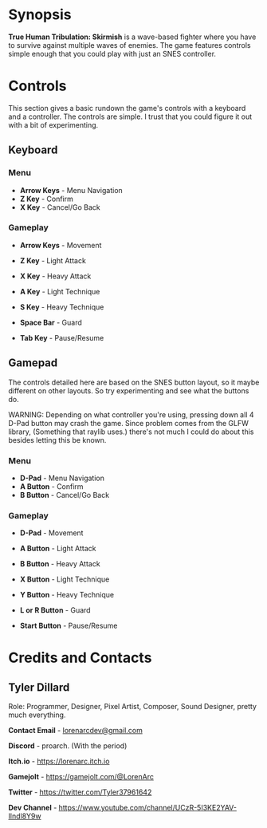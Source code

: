# Synopsis
**True Human Tribulation: Skirmish** is a wave-based fighter where you
have to survive against multiple waves of enemies. The game features 
controls simple enough that you could play with just an SNES controller.


# Controls
This section gives a basic rundown the game's controls with a keyboard and
a controller. The controls are simple. I trust that you could figure it 
out with a bit of experimenting.

## Keyboard

### Menu
* **Arrow Keys** - Menu Navigation
* **Z Key** - Confirm
* **X Key** - Cancel/Go Back

### Gameplay
* **Arrow Keys** - Movement
* **Z Key** - Light Attack
* **X Key** - Heavy Attack
* **A Key** - Light Technique
* **S Key** - Heavy Technique
* **Space Bar** - Guard

* **Tab Key** - Pause/Resume

## Gamepad
The controls detailed here are based on the SNES button layout, so it
maybe different on other layouts. So try experimenting and see what the
buttons do.

WARNING: Depending on what controller you're using, pressing down all 4
D-Pad button may crash the game. Since problem comes from the GLFW 
library, (Something that raylib uses.) there's not much I could do about
this besides letting this be known.

### Menu
* **D-Pad** - Menu Navigation
* **A Button** - Confirm
* **B Button** - Cancel/Go Back

### Gameplay
* **D-Pad** - Movement
* **A Button** - Light Attack
* **B Button** - Heavy Attack
* **X Button** - Light Technique
* **Y Button** - Heavy Technique
* **L or R Button** - Guard

* **Start Button** - Pause/Resume


# Credits and Contacts

## Tyler Dillard
Role: Programmer, Designer, Pixel Artist, Composer, Sound Designer, pretty
much everything.

**Contact Email** - lorenarcdev@gmail.com

**Discord** - proarch. (With the period)

**Itch.io** - https://lorenarc.itch.io

**Gamejolt** - https://gamejolt.com/@LorenArc

**Twitter** - https://twitter.com/Tyler37961642

**Dev Channel** - https://www.youtube.com/channel/UCzR-5I3KE2YAV-Ilndl8Y9w
